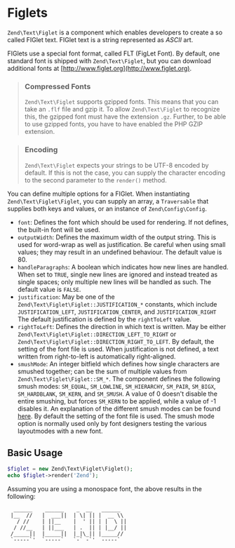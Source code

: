 # Figlets

`Zend\Text\Figlet` is a component which enables developers to create a so called FIGlet text.
FIGlet text is a string represented as *ASCII* art.

FIGlets use a special font format, called FLT (FigLet Font). By default, one
standard font is shipped with `Zend\Text\Figlet`, but you can download
additional fonts at [http://www.figlet.org](http://www.figlet.org).

> ### Compressed Fonts
>
> `Zend\Text\Figlet` supports gzipped fonts. This means that you can take an
> `.flf` file and gzip it.  To allow `Zend\Text\Figlet` to recognize this, the
> gzipped font must have the extension `.gz`.  Further, to be able to use
> gzipped fonts, you have to have enabled the PHP GZIP extension.

> ### Encoding
>
> `Zend\Text\Figlet` expects your strings to be UTF-8 encoded by default. If
> this is not the case, you can supply the character encoding to the second
> parameter to the `render()` method.

You can define multiple options for a FIGlet. When instantiating
`Zend\Text\Figlet\Figlet`, you can supply an array, a `Traversable` that
supplies both keys and values, or an instance of `Zend\Config\Config`.

- `font`: Defines the font which should be used for rendering. If not defines,
  the built-in font will be used.
- `outputWidth`: Defines the maximum width of the output string. This is used
  for word-wrap as well as justification. Be careful when using small values;
  they may result in an undefined behaviour. The default value is 80.
- `handleParagraphs`: A boolean which indicates how new lines are handled. When
  set to `TRUE`, single new lines are ignored and instead treated as single
  spaces; only multiple new lines will be handled as such. The default value is
  `FALSE`.
- `justification`: May be one of the `Zend\Text\Figlet\Figlet::JUSTIFICATION_*`
  constants, which include `JUSTIFICATION_LEFT`, `JUSTIFICATION_CENTER`, and
  `JUSTIFICATION_RIGHT` The default justification is defined by the
  `rightToLeft` value.
- `rightToLeft`: Defines the direction in which text is written. May be either
  `Zend\Text\Figlet\Figlet::DIRECTION_LEFT_TO_RIGHT` or
  `Zend\Text\Figlet\Figlet::DIRECTION_RIGHT_TO_LEFT`. By default, the setting of
  the font file is used.  When justification is not defined, a text written from
  right-to-left is automatically right-aligned.
- `smushMode`: An integer bitfield which defines how single characters are
  smushed together; can be the sum of multiple values from
  `Zend\Text\Figlet\Figlet::SM_*`. The component defines the following smush
  modes: `SM_EQUAL`, `SM_LOWLINE`, `SM_HIERARCHY`, `SM_PAIR`, `SM_BIGX`,
  `SM_HARDBLANK`, `SM_KERN`, and `SM_SMUSH`. A value of 0 doesn't disable the
  entire smushing, but forces `SM_KERN` to be applied, while a value of -1
  disables it. An explanation of the different smush modes can be found
  [here](http://www.jave.de/figlet/figfont.txt). By default the setting of the
  font file is used. The smush mode option is normally used only by font
  designers testing the various layoutmodes with a new font.

## Basic Usage

```php
$figlet = new Zend\Text\Figlet\Figlet();
echo $figlet->render('Zend');
```

Assuming you are using a monospace font, the above results in the following:

```
  ______    ______    _  __   ______
 |__  //   |  ___||  | \| || |  __ \\
   / //    | ||__    |  ' || | |  \ ||
  / //__   | ||___   | .  || | |__/ ||
 /_____||  |_____||  |_|\_|| |_____//
 `-----`'  `-----`   `-` -`'  -----`
```
